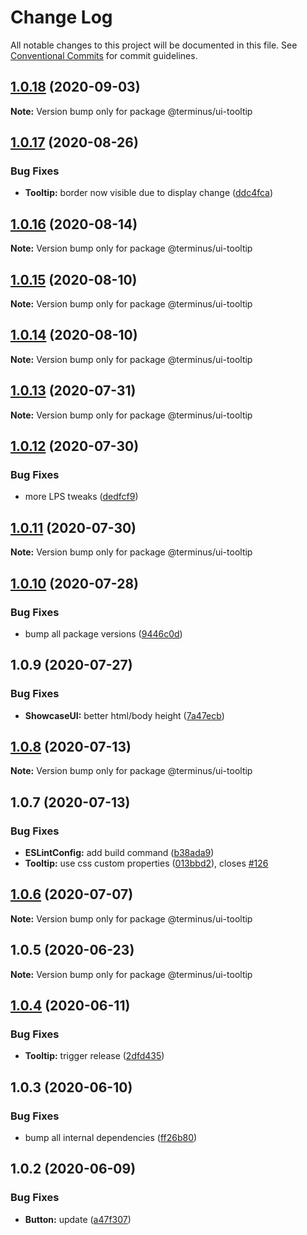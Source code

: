 # Change Log

All notable changes to this project will be documented in this file.
See [Conventional Commits](https://conventionalcommits.org) for commit guidelines.

## [1.0.18](https://github.com/GetTerminus/terminus-oss/compare/@terminus/ui-tooltip@1.0.17...@terminus/ui-tooltip@1.0.18) (2020-09-03)

**Note:** Version bump only for package @terminus/ui-tooltip





## [1.0.17](https://github.com/GetTerminus/terminus-oss/compare/@terminus/ui-tooltip@1.0.16...@terminus/ui-tooltip@1.0.17) (2020-08-26)


### Bug Fixes

* **Tooltip:** border now visible due to display change ([ddc4fca](https://github.com/GetTerminus/terminus-oss/commit/ddc4fca28b6853945d18df172cb97287653fa6bd))





## [1.0.16](https://github.com/GetTerminus/terminus-oss/compare/@terminus/ui-tooltip@1.0.15...@terminus/ui-tooltip@1.0.16) (2020-08-14)

**Note:** Version bump only for package @terminus/ui-tooltip





## [1.0.15](https://github.com/GetTerminus/terminus-oss/compare/@terminus/ui-tooltip@1.0.14...@terminus/ui-tooltip@1.0.15) (2020-08-10)

**Note:** Version bump only for package @terminus/ui-tooltip

## [1.0.14](https://github.com/GetTerminus/terminus-oss/compare/@terminus/ui-tooltip@1.0.13...@terminus/ui-tooltip@1.0.14) (2020-08-10)

**Note:** Version bump only for package @terminus/ui-tooltip

## [1.0.13](https://github.com/GetTerminus/terminus-oss/compare/@terminus/ui-tooltip@1.0.12...@terminus/ui-tooltip@1.0.13) (2020-07-31)

**Note:** Version bump only for package @terminus/ui-tooltip

## [1.0.12](https://github.com/GetTerminus/terminus-oss/compare/@terminus/ui-tooltip@1.0.11...@terminus/ui-tooltip@1.0.12) (2020-07-30)

### Bug Fixes

* more LPS tweaks ([dedfcf9](https://github.com/GetTerminus/terminus-oss/commit/dedfcf947e3bcd33041b388ccab9bcc5bf273f51))

## [1.0.11](https://github.com/GetTerminus/terminus-oss/compare/@terminus/ui-tooltip@1.0.10...@terminus/ui-tooltip@1.0.11) (2020-07-30)

**Note:** Version bump only for package @terminus/ui-tooltip

## [1.0.10](https://github.com/GetTerminus/terminus-oss/compare/@terminus/ui-tooltip@1.0.9...@terminus/ui-tooltip@1.0.10) (2020-07-28)

### Bug Fixes

* bump all package versions ([9446c0d](https://github.com/GetTerminus/terminus-oss/commit/9446c0d5cde3bd693cfba7cabbfd2db443a47b00))

## 1.0.9 (2020-07-27)

### Bug Fixes

* **ShowcaseUI:** better html/body height ([7a47ecb](https://github.com/GetTerminus/terminus-oss/commit/7a47ecb4b28f61a0dccbb9e7bdc36a0f89af3a3b))

## [1.0.8](https://github.com/GetTerminus/terminus-oss/compare/@terminus/ui-tooltip@1.0.7...@terminus/ui-tooltip@1.0.8) (2020-07-13)

**Note:** Version bump only for package @terminus/ui-tooltip

## 1.0.7 (2020-07-13)

### Bug Fixes

* **ESLintConfig:** add build command ([b38ada9](https://github.com/GetTerminus/terminus-oss/commit/b38ada91d034ebe18b96f46b603b13b0ccbca5c0))
* **Tooltip:** use css custom properties ([013bbd2](https://github.com/GetTerminus/terminus-oss/commit/013bbd26fe548e357c863b1295fa76480a81cbb8)), closes [#126](https://github.com/GetTerminus/terminus-oss/issues/126)

## [1.0.6](https://github.com/GetTerminus/terminus-oss/compare/@terminus/ui-tooltip@1.0.5...@terminus/ui-tooltip@1.0.6) (2020-07-07)

**Note:** Version bump only for package @terminus/ui-tooltip

## 1.0.5 (2020-06-23)

**Note:** Version bump only for package @terminus/ui-tooltip

## [1.0.4](https://github.com/GetTerminus/terminus-oss/compare/@terminus/ui-tooltip@1.0.3...@terminus/ui-tooltip@1.0.4) (2020-06-11)

### Bug Fixes

* **Tooltip:** trigger release ([2dfd435](https://github.com/GetTerminus/terminus-oss/commit/2dfd435814060e55ce7ec84d9a71ba5f481948a4))

## 1.0.3 (2020-06-10)

### Bug Fixes

* bump all internal dependencies ([ff26b80](https://github.com/GetTerminus/terminus-oss/commit/ff26b806bb599401f006996be5b567a378e68ef3))

## 1.0.2 (2020-06-09)

### Bug Fixes

* **Button:** update ([a47f307](https://github.com/GetTerminus/terminus-oss/commit/a47f30757b9216d6ee76788c117e76eacf5289e5))
